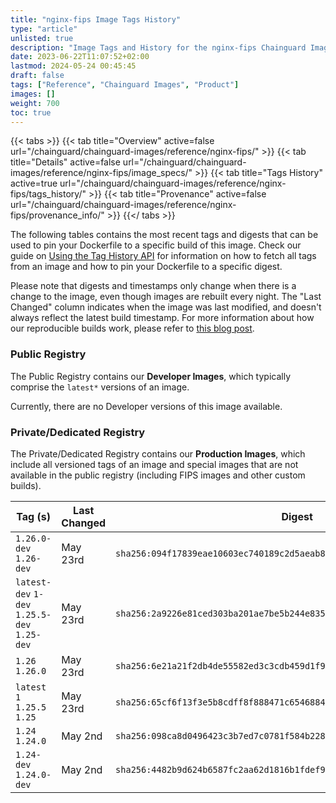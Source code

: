 ```yaml
---
title: "nginx-fips Image Tags History"
type: "article"
unlisted: true
description: "Image Tags and History for the nginx-fips Chainguard Image"
date: 2023-06-22T11:07:52+02:00
lastmod: 2024-05-24 00:45:45
draft: false
tags: ["Reference", "Chainguard Images", "Product"]
images: []
weight: 700
toc: true
---
```


{{< tabs >}}
{{< tab title="Overview" active=false url="/chainguard/chainguard-images/reference/nginx-fips/" >}}
{{< tab title="Details" active=false url="/chainguard/chainguard-images/reference/nginx-fips/image_specs/" >}}
{{< tab title="Tags History" active=true url="/chainguard/chainguard-images/reference/nginx-fips/tags_history/" >}}
{{< tab title="Provenance" active=false url="/chainguard/chainguard-images/reference/nginx-fips/provenance_info/" >}}
{{</ tabs >}}

The following tables contains the most recent tags and digests that can be used to pin your Dockerfile to a specific build of this image. Check our guide on [Using the Tag History API](/chainguard/chainguard-images/using-the-tag-history-api/) for information on how to fetch all tags from an image and how to pin your Dockerfile to a specific digest.

Please note that digests and timestamps only change when there is a change to the image, even though images are rebuilt every night. The "Last Changed" column indicates when the image was last modified, and doesn't always reflect the latest build timestamp. For more information about how our reproducible builds work, please refer to [this blog post](https://www.chainguard.dev/unchained/reproducing-chainguards-reproducible-image-builds).

### Public Registry
The Public Registry contains our **Developer Images**, which typically comprise the `latest*` versions of an image.

Currently, there are no Developer versions of this image available.

### Private/Dedicated Registry
The Private/Dedicated Registry contains our **Production Images**, which include all versioned tags of an image and special images that are not available in the public registry (including FIPS images and other custom builds).

| Tag (s)                                       | Last Changed | Digest                                                                    |
|-----------------------------------------------|--------------|---------------------------------------------------------------------------|
|  `1.26.0-dev` `1.26-dev`                      | May 23rd     | `sha256:094f17839eae10603ec740189c2d5aeab82437020a484c5d797409d374230e50` |
|  `latest-dev` `1-dev` `1.25.5-dev` `1.25-dev` | May 23rd     | `sha256:2a9226e81ced303ba201ae7be5b244e835ffb67ab2ad5a650d3d3b89792ed6a8` |
|  `1.26` `1.26.0`                              | May 23rd     | `sha256:6e21a21f2db4de55582ed3c3cdb459d1f936792d4b55b9864209180eda6745eb` |
|  `latest` `1` `1.25.5` `1.25`                 | May 23rd     | `sha256:65cf6f13f3e5b8cdff8f888471c6546884f734d65b6aeea7ed9e6ac56e7d7da8` |
|  `1.24` `1.24.0`                              | May 2nd      | `sha256:098ca8d0496423c3b7ed7c0781f584b228ca50e04ed26c3f190da75b14db1955` |
|  `1.24-dev` `1.24.0-dev`                      | May 2nd      | `sha256:4482b9d624b6587fc2aa62d1816b1fdef98c101ad9b6ee6fadbe5a4626502119` |


